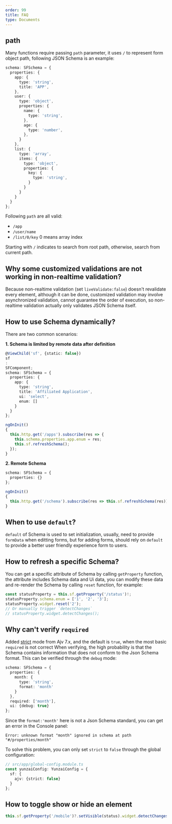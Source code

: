 ```yaml
---
order: 99
title: FAQ
type: Documents
---
```


## path

Many functions require passing `path` parameter, it uses `/` to represent form object path, following JSON Schema is an
example:

```ts
schema: SFSchema = {
  properties: {
    app: {
      type: 'string',
      title: 'APP',
    },
    user: {
      type: 'object',
      properties: {
        name: {
          type: 'string',
        },
        age: {
          type: 'number',
        },
      }
    },
    list: {
      type: 'array',
      items: {
        type: 'object',
        properties: {
          key: {
            type: 'string',
          }
        }
      }
    }
  }
};
```

Following `path` are all valid:

- `/app`
- `/user/name`
- `/list/0/key` 0 means array index

Starting with `/` indicates to search from root path, otherwise, search from current path.

## Why some customized validations are not working in non-realtime validation?

Because non-realtime validation (set `liveValidate:false`) doesn't revalidate every element, although it can be done,
customized validation may involve asynchronized validation, cannot guarantee the order of execution, so non-realtime
validation actually only validates JSON Schema itself.

## How to use Schema dynamically?

There are two common scenarios:

**1. Schema is limited by remote data after definition**

```ts
@ViewChild('sf', {static: false})
sf
:
SFComponent;
schema: SFSchema = {
  properties: {
    app: {
      type: 'string',
      title: 'Affiliated Application',
      ui: 'select',
      enum: []
    }
  }
};

ngOnInit()
{
  this.http.get('/apps').subscribe(res => {
    this.schema.properties.app.enum = res;
    this.sf.refreshSchema();
  });
}
```

**2. Remote Schema**

```ts
schema: SFSchema = {
  properties: {}
};

ngOnInit()
{
  this.http.get('/schema').subscribe(res => this.sf.refreshSchema(res));
}
```

## When to use `default`?

`default` of Schema is used to set initialization, usually, need to provide `formData` when editting forms, but for
adding forms, should rely on `default` to provide a better user friendly experience form to users.

## How to refresh a specific Schema?

You can get a specific attribute of Schema by calling `getProperty` function, the attribute includes Schema data and Ui
data, you can modify these data and re-render the Schema by calling `reset` function, for example:

```ts
const statusProperty = this.sf.getProperty('/status')!;
statusProperty.schema.enum = ['1', '2', '3'];
statusProperty.widget.reset('2');
// Or manually trigger `detectChanges`
// statusProperty.widget.detectChanges();
```

## Why can't verify `required`

Added [strict](https://ajv.js.org/options.html#strict-mode-options) mode from Ajv 7.x, and the default is `true`, when
the most basic `required` is not correct When verifying, the high probability is that the Schema contains information
that does not conform to the Json Schema format. This can be verified through the `debug` mode:

```ts
schema: SFSchema = {
  properties: {
    month: {
      type: 'string',
      format: 'month'
    }
  },
  required: ['month'],
  ui: {debug: true}
};
```

Since the `format:'month'` here is not a Json Schema standard, you can get an error in the Console panel:

```
Error: unknown format "month" ignored in schema at path "#/properties/month"
```

To solve this problem, you can only set `strict` to `false` through the global configuration:

```ts
// src/app/global-config.module.ts
const yunzaiConfig: YunzaiConfig = {
  sf: {
    ajv: {strict: false}
  }
};
```

## How to toggle show or hide an element

```ts
this.sf.getProperty('/mobile')?.setVisible(status).widget.detectChanges();
```

